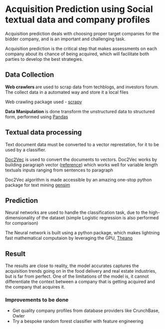 <h1> Acquisition Prediction using Social textual data and company profiles </h1>

<p>Acquisition prediction deals with choosing proper target companies for the bidder company, and is an important and challenging task. </p>

<p>Acquisition prediction is the critical step that makes assessments on each company about its chance of being acquired, which will facilitate both parties to develop the best strategies.</p>

<h2> Data Collection </h2>

<p><strong> Web crawlers </strong> are used to scrap data from techblogs, and investors forum. The collect data in a automated way and store it a local files </p>

<p> Web crawling package used - <a href="http://scrapy.org/"> scrapy </a></p> 

<p><strong> Data Manipulation </strong>is done transform the unstructured data to structured form, performed using <a href="http://pandas.pydata.org/">Pandas</a></p>

<h2> Textual data processing </h2>

<p>Text document data must be converted to a vector represtation, for it to be used by a classifier. </p>

<a href="https://radimrehurek.com/gensim/models/doc2vec.html">Doc2Vec</a> is used to convert the documents to vectors. Doc2Vec works by building paragraph vector (<a href="https://cs.stanford.edu/~quocle/paragraph_vector.pdf">reference</a>) which works well for variable length textuals inputs ranging from sentences to paragraph </p>
<p>Doc2Vec algorithm is made accessible by an amazing one-stop python package for text mining <a href="https://radimrehurek.com/gensim/">gensim</a></p>

<h2> Prediction </h2>

<p>Neural networks are used to handle the classification task, due to the high-dimensionality of the dataset (simple Logistic regression is also performed for comparison) </p>
<p>The Neural network is built using a python package, which makes lightning fast mathematical computaion by leveraging the GPU, <a href="http://deeplearning.net/software/theano/"> Theano </a> </p>

<h2> Result </h2>

<p>The results are close to reality, the model accurates captures the acquisition trends going on in the food delivery and real estate industries, but is far from perfect.
One of the limitations of the model is, it cannot differentiate the context between a company that is getting acquired and the company that acquires it. </p>

<h3>Improvements to be done </h3>
<ul>
<li>Get quality company profiles from database providers like CrunchBase, Owler </li>
<li>Try a bespoke random forest classifier with feature engineering </li>

 
